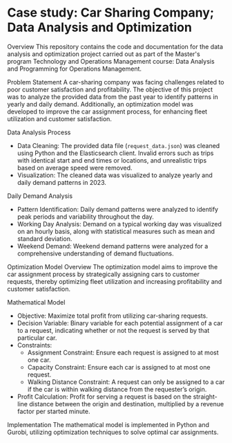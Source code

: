 # Case study: Car Sharing Company; Data Analysis and Optimization

Overview
This repository contains the code and documentation for the data analysis and optimization project carried out as part of the Master's program Technology and Operations Management course: Data Analysis and Programming for Operations Management.

Problem Statement
A car-sharing company was facing challenges related to poor customer satisfaction and profitability. The objective of this project was to analyze the provided data from the past year to identify patterns in yearly and daily demand. Additionally, an optimization model was developed to improve the car assignment process, for enhancing fleet utilization and customer satisfaction.

Data Analysis
Process
- Data Cleaning: The provided data file (`request_data.json`) was cleaned using Python and the Elasticsearch client. Invalid errors such as trips with identical start and end times or locations, and unrealistic trips based on average speed were removed.
- Visualization: The cleaned data was visualized to analyze yearly and daily demand patterns in 2023.

Daily Demand Analysis
- Pattern Identification: Daily demand patterns were analyzed to identify peak periods and variability throughout the day.
- Working Day Analysis: Demand on a typical working day was visualized on an hourly basis, along with statistical measures such as mean and standard deviation.
- Weekend Demand: Weekend demand patterns were analyzed for a comprehensive understanding of demand fluctuations.

Optimization Model
Overview
The optimization model aims to improve the car assignment process by strategically assigning cars to customer requests, thereby optimizing fleet utilization and increasing profitability and customer satisfaction.

Mathematical Model
- Objective: Maximize total profit from utilizing car-sharing requests.
- Decision Variable: Binary variable for each potential assignment of a car to a request, indicating whether or not the request is served by that particular car.
- Constraints:
  - Assignment Constraint: Ensure each request is assigned to at most one car.
  - Capacity Constraint: Ensure each car is assigned to at most one request.
  - Walking Distance Constraint: A request can only be assigned to a car if the car is within walking distance from the requester’s origin.
- Profit Calculation: Profit for serving a request is based on the straight-line distance between the origin and destination, multiplied by a revenue factor per started minute.

Implementation
The mathematical model is implemented in Python and Gurobi, utilizing optimization techniques to solve optimal car assignments.

